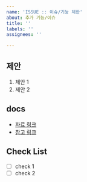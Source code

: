```yaml
---
name: 'ISSUE :: 이슈/기능 제한'
about: 추가 기능/이슈
title: ''
labels: ''
assignees: ''

---
```


## 제안
 1. 제안 1
 2. 제안 2

## docs

- [자료 링크]()
- [참고 링크]()

## Check List

- [ ] check 1
- [ ] check 2
